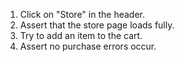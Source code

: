 1. Click on "Store" in the header.
2. Assert that the store page loads fully.
3. Try to add an item to the cart.
4. Assert no purchase errors occur.